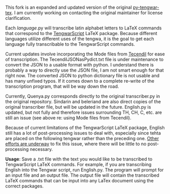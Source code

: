 This fork is an expanded and updated version of the original [py-tengwar-tex](https://github.com/bernardinelli/py-tengwar-tex). I am currently working on contacting the original maintainer for license clarification.  

Each *language*.py will transcribe latin alphabet letters to LaTeX commands that correspond to the [TengwarScript](https://www.ctan.org/tex-archive/macros/latex/contrib/tengwarscript) LaTeX package. Because different languages utilize different uses of the tengwa, it is the goal to get each language fully transcribable to the TengwarScript commands.

Current updates involve incorporating the Mode files from [Tecendil](https://github.com/arnog/tecendil-js) for ease of transcription.  The TecendilJSONasPydict.txt file is under maintenance to convert the JSON to a usable format with python. I understand there is probably a way to directly use the JSON file, I am not smart enough for that right now.  The converted JSON to python dictionary file is not usable and has many unfixed typos. If it comes down to a complete re-write of the transcription program, that will be way down the road.

Currently, Quenya.py corresponds directly to the original transcriber.py in the original repository.  Sindarin and beleriand are also direct copies of the original transcriber file, but will be updated in the future. English.py is updated, but not fully and therefore issues surrounding TH, CH, C, etc. are still an issue (see above re: using Mode files from Tecendil). 

Because of current limitations of the TengwarScript LaTeX package, English still has a lot of post-processing issues to deal with, especially since tehta are placed on the following tengwar rather than the preceding one. [Other efforts are underway](https://www.github.com/BardenB/TengwarScript) to fix this issue, where there will be little to no post-processing necessary. 

**Usage**: Save a .txt file with the text you would like to be transcribed to TengwarScript LaTeX commands. For example, if you are transcribing English into the Tengwar script, run English.py. The program will prompt for an input file and an output file. The output file will contain the transcribed LaTeX commands that can be input into any LaTex document using the correct packages. 

